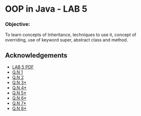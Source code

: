 
# OOP in Java  - LAB 5

### Objective:
To learn concepts of Inheritance, techniques to use it, concept of overriding, use of keyword
super, abstract class and method.

## Acknowledgements

 - [LAB 5 PDF](https://github.com/pray3m/JavaPrograms/blob/main/LAB4/lab%204(Inheritance).pdf)
 - [Q.N 1](https://github.com/pray3m/JavaPrograms/blob/main/LAB5/Abstraction.java)
 - [Q.N 2](https://github.com/pray3m/JavaPrograms/blob/main/LAB5/AbstractionDemo.java)
 - [Q.N 3*](https://github.com/pray3m/JavaPrograms/blob/main/LAB5/HierarchicalInheritance.java)
 - [Q.N 4*](https://github.com/pray3m/JavaPrograms/blob/main/LAB5/BoxDemo.java)
 - [Q.N 5*](https://github.com/pray3m/JavaPrograms/blob/main/LAB5/InheritanceDemo.java)
 - [Q.N 6*](https://github.com/pray3m/JavaPrograms/blob/main/LAB5/SuperKey.java)
 - [Q.N 7*](https://github.com/pray3m/JavaPrograms/blob/main/LAB5/superMethod.java)
 - [Q.N 8*](https://github.com/pray3m/JavaPrograms/blob/main/LAB5/BoxDemo.java)

